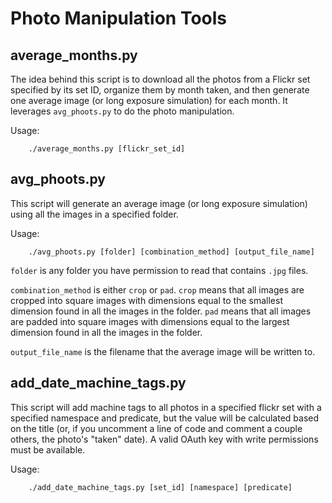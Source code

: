 # Photo Manipulation Tools

## average_months.py
The idea behind this script is to download all the photos from a Flickr set specified by its set ID, organize them by month taken, and then generate one average image (or long exposure simulation) for each month. It leverages `avg_phoots.py` to do the photo manipulation.

Usage:
```
    ./average_months.py [flickr_set_id]
```

## avg_phoots.py
This script will generate an average image (or long exposure simulation) using all the images in a specified folder. 

Usage: 
```
    ./avg_phoots.py [folder] [combination_method] [output_file_name]
```
`folder` is any folder you have permission to read that contains `.jpg` files.

`combination_method` is either `crop` or `pad`. `crop` means that all images are cropped into square images with dimensions equal to the smallest dimension found in all the images in the folder. `pad` means that all images are padded into square images with dimensions equal to the largest dimension found in all the images in the folder.

`output_file_name` is the filename that the average image will be written to.

## add_date_machine_tags.py

This script will add machine tags to all photos in a specified flickr set with a specified namespace and predicate, but the value will be calculated based on the title (or, if you uncomment a line of code and comment a couple others, the photo's "taken" date). A valid OAuth key with write permissions must be available.

Usage:
```
    ./add_date_machine_tags.py [set_id] [namespace] [predicate]
```
